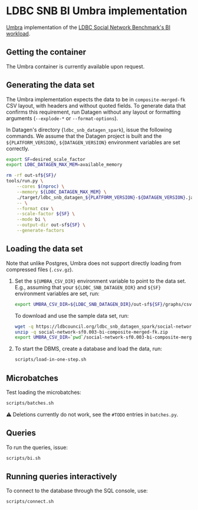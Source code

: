 # LDBC SNB BI Umbra implementation

[Umbra](https://umbra-db.com/) implementation of the [LDBC Social Network Benchmark's BI workload](https://github.com/ldbc/ldbc_snb_docs).

## Getting the container

The Umbra container is currently available upon request.

## Generating the data set

The Umbra implementation expects the data to be in `composite-merged-fk` CSV layout, with headers and without quoted fields.
To generate data that confirms this requirement, run Datagen without any layout or formatting arguments (`--explode-*` or `--format-options`).

In Datagen's directory (`ldbc_snb_datagen_spark`), issue the following commands. We assume that the Datagen project is built and the `${PLATFORM_VERSION}`, `${DATAGEN_VERSION}` environment variables are set correctly.

```bash
export SF=desired_scale_factor
export LDBC_DATAGEN_MAX_MEM=available_memory
```

```bash
rm -rf out-sf${SF}/
tools/run.py \
    --cores $(nproc) \
    --memory ${LDBC_DATAGEN_MAX_MEM} \
    ./target/ldbc_snb_datagen_${PLATFORM_VERSION}-${DATAGEN_VERSION}.jar \
    -- \
    --format csv \
    --scale-factor ${SF} \
    --mode bi \
    --output-dir out-sf${SF} \
    --generate-factors
```

## Loading the data set

Note that unlike Postgres, Umbra does not support directly loading from compressed files (`.csv.gz`).

1. Set the `${UMBRA_CSV_DIR}` environment variable to point to the data set. E.g., assuming that your `${LDBC_SNB_DATAGEN_DIR}` and `${SF}` environment variables are set, run:

    ```bash
    export UMBRA_CSV_DIR=${LDBC_SNB_DATAGEN_DIR}/out-sf${SF}/graphs/csv/bi/composite-merged-fk/
    ```

    To download and use the sample data set, run:

    ```bash
    wget -q https://ldbcouncil.org/ldbc_snb_datagen_spark/social-network-sf0.003-bi-composite-merged-fk.zip
    unzip -q social-network-sf0.003-bi-composite-merged-fk.zip
    export UMBRA_CSV_DIR=`pwd`/social-network-sf0.003-bi-composite-merged-fk/graphs/csv/bi/composite-merged-fk/
    ```

1. To start the DBMS, create a database and load the data, run:

    ```bash
    scripts/load-in-one-step.sh
    ```

## Microbatches

Test loading the microbatches:

```bash
scripts/batches.sh
```

:warning: Deletions currently do not work, see the `#TODO` entries in `batches.py`.

## Queries

To run the queries, issue:

```bash
scripts/bi.sh
```

## Running queries interactively

To connect to the database through the SQL console, use:

```bash
scripts/connect.sh
```
